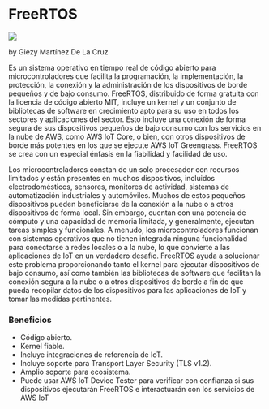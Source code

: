 # FreeRTOS

![](https://d1.awsstatic.com/diagrams/Updated%20FreeRTOS%20how%20it%20works.fe61439aeb67580604f20cc89dba2bf1c89c1dc0.png)

by Giezy Martínez De La Cruz

Es un sistema operativo en tiempo real de código abierto para microcontroladores que facilita la programación, la implementación, la protección, la conexión y la administración de los dispositivos de borde pequeños y de bajo consumo. FreeRTOS, distribuido de forma gratuita con la licencia de código abierto MIT, incluye un kernel y un conjunto de bibliotecas de software en crecimiento apto para su uso en todos los sectores y aplicaciones del sector. Esto incluye una conexión de forma segura de sus dispositivos pequeños de bajo consumo con los servicios en la nube de AWS, como AWS IoT Core, o bien, con otros dispositivos de borde más potentes en los que se ejecute AWS IoT Greengrass. FreeRTOS se crea con un especial énfasis en la fiabilidad y facilidad de uso.

Los microcontroladores constan de un solo procesador con recursos limitados y están presentes en muchos dispositivos, incluidos electrodomésticos, sensores, monitores de actividad, sistemas de automatización industriales y automóviles. Muchos de estos pequeños dispositivos pueden beneficiarse de la conexión a la nube o a otros dispositivos de forma local. Sin embargo, cuentan con una potencia de cómputo y una capacidad de memoria limitada, y generalmente, ejecutan tareas simples y funcionales. A menudo, los microcontroladores funcionan con sistemas operativos que no tienen integrada ninguna funcionalidad para conectarse a redes locales o a la nube, lo que convierte a las aplicaciones de IoT en un verdadero desafío. FreeRTOS ayuda a solucionar este problema proporcionando tanto el kernel para ejecutar dispositivos de bajo consumo, así como también las bibliotecas de software que facilitan la conexión segura a la nube o a otros dispositivos de borde a fin de que pueda recopilar datos de los dispositivos para las aplicaciones de IoT y tomar las medidas pertinentes.

### Beneficios
- Código abierto.
- Kernel fiable.
- Incluye integraciones de referencia de IoT.
- Incluye soporte para Transport Layer Security (TLS v1.2).
- Amplio soporte para ecosistema.
- Puede usar AWS IoT Device Tester para verificar con confianza si sus dispositivos ejecutarán FreeRTOS e interactuarán con los servicios de AWS IoT

